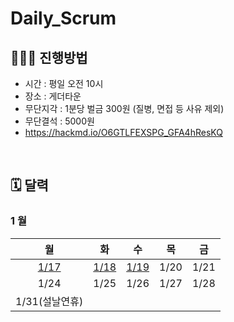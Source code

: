 # Daily_Scrum

## 🧑🏻‍🏫 진행방법

- 시간 : 평일 오전 10시
- 장소 : 게더타운
- 무단지각 : 1분당 벌금 300원 (질병, 면접 등 사유 제외)
- 무단결석 : 5000원
- https://hackmd.io/O6GTLFEXSPG_GFA4hResKQ

<br/>

## 🗓 달력

###  1 월

| 월 | 화 | 수 | 목 | 금 |
|:-:|:-:|:-:|:-:|:-:
|[1/17](./20210117.md)|[1/18](./20210118.md)|[1/19](./20210119.md)|1/20|1/21|
|1/24|1/25|1/26|1/27|1/28|
|1/31(설날연휴)|
